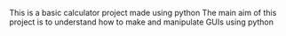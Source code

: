 This is a basic calculator project made using python
The main aim of this project is to understand how to make and manipulate GUIs using python
